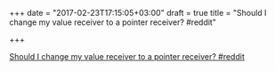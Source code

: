 +++
date = "2017-02-23T17:15:05+03:00"
draft = true
title = "Should I change my value receiver to a pointer receiver?  #reddit"

+++

<p><a href="https://t.co/RU6o2DU50w">Should I change my value receiver to a pointer receiver?  #reddit</a></p>
